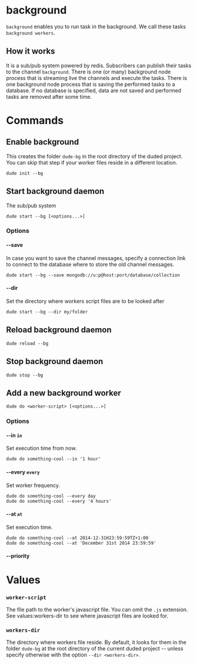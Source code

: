 # background

`background` enables you to run task in the background. We call these tasks `background workers`.

## How it works

It is a sub/pub system powered by redis. Subscribers can publish their tasks to the channel `background`. There is one (or many) background node process that is streaming live the channels and execute the tasks. There is one background node process that is saving the performed tasks to a database. If no database is specified, data are not saved and performed tasks are removed after some time.

# Commands

## Enable background

This creates the folder `dude-bg` in the root directory of the duded project. You can skip that step if your worker files reside in a different location.

    dude init --bg
    
## Start background daemon

The sub/pub system

    dude start --bg [<options...>]
    
### Options

#### --save <db-url>

In case you want to save the channel messages, specify a connection link to connect to the database where to store the old channel messages.

    dude start --bg --save mongodb://u:p@host:port/database/collection

#### --dir <workers-dir>

Set the directory where workers script files are to be looked after

    dude start --bg --dir my/folder
    
## Reload background daemon

    dude reload --bg
    
## Stop background daemon

    dude stop --bg
    
## Add a new background worker

    dude do <worker-script> [<options...>]

### Options

#### --in `in`

Set execution time from now.

    dude do something-cool --in '1 hour'
    
#### --every `every`

Set worker frequency.

    dude do something-cool --every day
    dude do something-cool --every '4 hours'
    
#### --at `at`

Set execution time.

    dude do something-cool --at 2014-12-31H23:59:59TZ+1:00
    dude do something-cool --at 'December 31st 2014 23:59:59'
    
#### --priority <priority>

# Values

### `worker-script`

The file path to the worker's javascript file. You can omit the `.js` extension. See values:workers-dir to see where javascript files are looked for.

### `workers-dir`

The directory where workers file reside. By default, it looks for them in the folder `dude-bg` at the root directory of the current duded project -- unless specify otherwise with the option `--dir <workers-dir>`.
